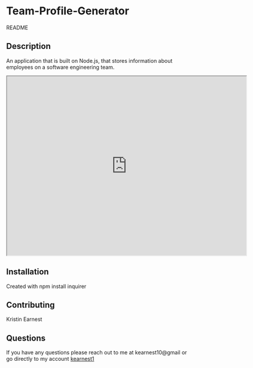 # Team-Profile-Generator
README

## Description 
An application that is built on Node.js, that stores information about employees on a software engineering team.
<iframe src="https://drive.google.com/file/d/18VHf5FF8dVKxhBGVR1UFjJj4KIuc6XUg/preview" width="640" height="480"></iframe>


## Installation

Created with npm install inquirer


## Contributing

Kristin Earnest


## Questions

If you have any questions please reach out to me at kearnest10@gmail or go directly to my account [kearnest1](https://github.com/kearnest1)